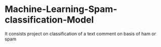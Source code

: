 # Machine-Learning-Spam-classification-Model
It consists  project on classification of a text comment on basis of ham or spam
